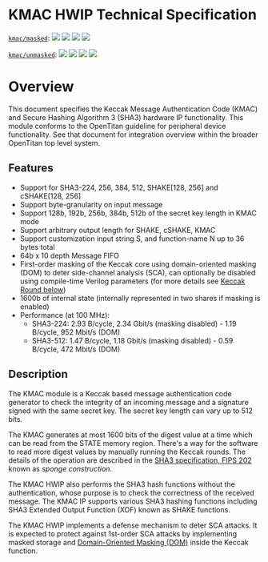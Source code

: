 # KMAC HWIP Technical Specification

[`kmac/masked`](https://reports.opentitan.org/hw/ip/kmac_masked/dv/latest/report.html):
![](https://dashboards.lowrisc.org/badges/dv/kmac/masked/test.svg)
![](https://dashboards.lowrisc.org/badges/dv/kmac/masked/passing.svg)
![](https://dashboards.lowrisc.org/badges/dv/kmac/masked/functional.svg)
![](https://dashboards.lowrisc.org/badges/dv/kmac/masked/code.svg)

[`kmac/unmasked`](https://reports.opentitan.org/hw/ip/kmac_unmasked/dv/latest/report.html):
![](https://dashboards.lowrisc.org/badges/dv/kmac/unmasked/test.svg)
![](https://dashboards.lowrisc.org/badges/dv/kmac/unmasked/passing.svg)
![](https://dashboards.lowrisc.org/badges/dv/kmac/unmasked/functional.svg)
![](https://dashboards.lowrisc.org/badges/dv/kmac/unmasked/code.svg)

# Overview

This document specifies the Keccak Message Authentication Code (KMAC) and Secure Hashing Algorithm 3 (SHA3) hardware IP functionality.
This module conforms to the OpenTitan guideline for peripheral device functionality.
See that document for integration overview within the broader OpenTitan top level system.

## Features

- Support for SHA3-224, 256, 384, 512, SHAKE[128, 256] and cSHAKE[128, 256]
- Support byte-granularity on input message
- Support 128b, 192b, 256b, 384b, 512b of the secret key length in KMAC mode
- Support arbitrary output length for SHAKE, cSHAKE, KMAC
- Support customization input string S, and function-name N up to 36 bytes total
- 64b x 10 depth Message FIFO
- First-order masking of the Keccak core using domain-oriented masking (DOM) to deter side-channel analysis (SCA), can optionally be disabled using compile-time Verilog parameters (for more details see [Keccak Round below](doc/theory_of_operation.md#keccak-round))
- 1600b of internal state (internally represented in two shares if masking is enabled)
- Performance (at 100 MHz):
  - SHA3-224: 2.93 B/cycle, 2.34 Gbit/s (masking disabled) - 1.19 B/cycle, 952 Mbit/s (DOM)
  - SHA3-512: 1.47 B/cycle, 1.18 Gbit/s (masking disabled) - 0.59 B/cycle, 472 Mbit/s (DOM)

## Description

The KMAC module is a Keccak based message authentication code generator to check the integrity of an incoming message and a signature signed with the same secret key.
The secret key length can vary up to 512 bits.

The KMAC generates at most 1600 bits of the digest value at a time which can be read from the STATE memory region.
There's a way for the software to read more digest values by manually running the Keccak rounds.
The details of the operation are described in the [SHA3 specification, FIPS 202](https://csrc.nist.gov/publications/detail/fips/202/final) known as _sponge construction_.

The KMAC HWIP also performs the SHA3 hash functions without the authentication, whose purpose is to check the correctness of the received message.
The KMAC IP supports various SHA3 hashing functions including SHA3 Extended Output Function (XOF) known as SHAKE functions.

The KMAC HWIP implements a defense mechanism to deter SCA attacks.
It is expected to protect against 1st-order SCA attacks by implementing masked storage and [Domain-Oriented Masking (DOM)](https://eprint.iacr.org/2017/395.pdf) inside the Keccak function.
